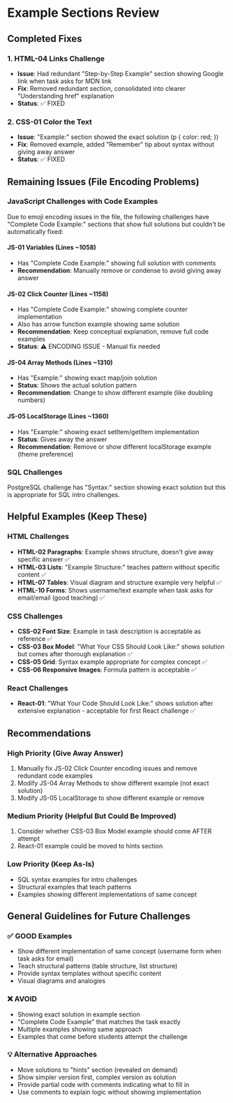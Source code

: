 # Example Sections Review

## Completed Fixes

### 1. HTML-04 Links Challenge

- **Issue**: Had redundant "Step-by-Step Example" section showing Google link when task asks for MDN link
- **Fix**: Removed redundant section, consolidated into clearer "Understanding href" explanation
- **Status**: ✅ FIXED

### 2. CSS-01 Color the Text

- **Issue**: "Example:" section showed the exact solution (p { color: red; })
- **Fix**: Removed example, added "Remember" tip about syntax without giving away answer
- **Status**: ✅ FIXED

## Remaining Issues (File Encoding Problems)

### JavaScript Challenges with Code Examples

Due to emoji encoding issues in the file, the following challenges have "Complete Code Example:" sections that show full solutions but couldn't be automatically fixed:

#### JS-01 Variables (Lines ~1058)

- Has "Complete Code Example:" showing full solution with comments
- **Recommendation**: Manually remove or condense to avoid giving away answer

#### JS-02 Click Counter (Lines ~1158)

- Has "Complete Code Example:" showing complete counter implementation
- Also has arrow function example showing same solution
- **Recommendation**: Keep conceptual explanation, remove full code examples
- **Status**: ⚠️ ENCODING ISSUE - Manual fix needed

#### JS-04 Array Methods (Lines ~1310)

- Has "Example:" showing exact map/join solution
- **Status**: Shows the actual solution pattern
- **Recommendation**: Change to show different example (like doubling numbers)

#### JS-05 LocalStorage (Lines ~1360)

- Has "Example:" showing exact setItem/getItem implementation
- **Status**: Gives away the answer
- **Recommendation**: Remove or show different localStorage example (theme preference)

### SQL Challenges

PostgreSQL challenge has "Syntax:" section showing exact solution but this is appropriate for SQL intro challenges.

## Helpful Examples (Keep These)

### HTML Challenges

- **HTML-02 Paragraphs**: Example shows structure, doesn't give away specific answer ✅
- **HTML-03 Lists**: "Example Structure:" teaches pattern without specific content ✅
- **HTML-07 Tables**: Visual diagram and structure example very helpful ✅
- **HTML-10 Forms**: Shows username/text example when task asks for email/email (good teaching) ✅

### CSS Challenges

- **CSS-02 Font Size**: Example in task description is acceptable as reference ✅
- **CSS-03 Box Model**: "What Your CSS Should Look Like:" shows solution but comes after thorough explanation ✅
- **CSS-05 Grid**: Syntax example appropriate for complex concept ✅
- **CSS-06 Responsive Images**: Formula pattern is acceptable ✅

### React Challenges

- **React-01**: "What Your Code Should Look Like:" shows solution after extensive explanation - acceptable for first React challenge ✅

## Recommendations

### High Priority (Give Away Answer)

1. Manually fix JS-02 Click Counter encoding issues and remove redundant code examples
2. Modify JS-04 Array Methods to show different example (not exact solution)
3. Modify JS-05 LocalStorage to show different example or remove

### Medium Priority (Helpful But Could Be Improved)

1. Consider whether CSS-03 Box Model example should come AFTER attempt
2. React-01 example could be moved to hints section

### Low Priority (Keep As-Is)

- SQL syntax examples for intro challenges
- Structural examples that teach patterns
- Examples showing different implementations of same concept

## General Guidelines for Future Challenges

### ✅ GOOD Examples

- Show different implementation of same concept (username form when task asks for email)
- Teach structural patterns (table structure, list structure)
- Provide syntax templates without specific content
- Visual diagrams and analogies

### ❌ AVOID

- Showing exact solution in example section
- "Complete Code Example" that matches the task exactly
- Multiple examples showing same approach
- Examples that come before students attempt the challenge

### 💡 Alternative Approaches

- Move solutions to "hints" section (revealed on demand)
- Show simpler version first, complex version as solution
- Provide partial code with comments indicating what to fill in
- Use comments to explain logic without showing implementation
